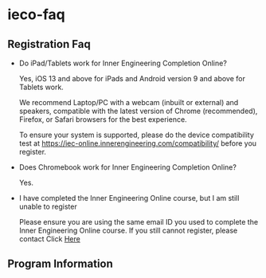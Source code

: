 # ieco-faq

## Registration Faq
-  Do iPad/Tablets work for Inner Engineering Completion Online?

   Yes,  iOS 13 and above for iPads  and Android version 9 and above for Tablets work.

   We recommend Laptop/PC with a webcam (inbuilt or external) and speakers, compatible with the latest version of Chrome (recommended), Firefox, or Safari browsers for the best experience.

   To ensure your system is supported, please do the device compatibility test at https://iec-online.innerengineering.com/compatibility/  before you register.


- Does Chromebook work for Inner Engineering Completion Online?

   Yes.

- I have completed the Inner Engineering Online course, but I am still unable to register

   Please ensure you are using the same email ID you used to complete the Inner Engineering Online course. If you still cannot register, please contact Click [Here](https://iecso.innerengineering.com/hc/en-us/articles/360053365871)


## Program Information 
